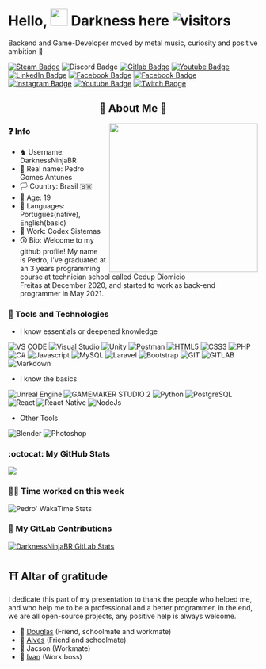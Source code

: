 # Hello, <img src ="https://i.imgur.com/JiUhd2s.gif" width=35px /> Darkness here ![visitors](https://visitor-badge.glitch.me/badge?page_id=DarknessNinjaBR.visitor-badge&left_color=black&right_color=blue)
Backend and Game-Developer moved by metal music, curiosity and positive ambition 🚀

<p>
    <a href="https://steamcommunity.com/id/DarknessNinjaBR/" target="_blank" rel="noreferrer"><img src="https://img.shields.io/badge/-DarknessNinjaBR-black?style=flat&logo=steam&logoColor=white&link=https://steamcommunity.com/id/DarknessNinjaBR/" alt="Steam Badge"></a> 
    <img src="https://img.shields.io/badge/-DarknessNinjaBR@6883-535fee?style=flat&logo=discord&logoColor=white&link=DarknessNinjaBR@6883" alt="Discord Badge"> 
    <a href="https://gitlab.com/DarknessNinjaBR" target="_blank" rel="noreferrer"><img src="https://img.shields.io/badge/-@DarknessNinjaBR-white?style=flat&logo=gitlab&logoColor=white&link=https://gitlab.com/DarknessNinjaBR" alt="Gitlab Badge"></a> 
    <a href="https://gamejolt.com/@DarknessNinjaBR" target="_blank" rel="noreferrer"><img src="https://img.shields.io/badge/-@DarknessNinjaBR-111?style=flat&logo=gamejolt&logoColor=white&link=https://gamejolt.com/@DarknessNinjaBR" alt="Youtube Badge"></a> 
    <a href="https://www.linkedin.com/in/pedrodnbr/" target="_blank" rel="noreferrer"><img src="https://img.shields.io/badge/-@pedrodnbr-0077B5?style=flat-square&amp;labelColor=0077B5&amp;logo=LinkedIn&amp;link=https://www.linkedin.com/in/pedrodnbr/" alt="LinkedIn Badge"></a> 
    <a href="https://www.facebook.com/PedroDNBR/" target="_blank" rel="noreferrer"><img src="https://img.shields.io/badge/-Pedro%20Gomes%20Antunes-0268e2?style=flat&logo=facebook&logoColor=white&link=https://www.facebook.com/PedroDNBR/" alt="Facebook Badge"></a> 
    <a href="https://twitter.com/DarknessNinjaBR" target="_blank" rel="noreferrer"><img src="https://img.shields.io/badge/-@DarknessNinjaBR-219bf0?style=flat&logo=twitter&logoColor=white&link=https://twitter.com/DarknessNinjaBR" alt="Facebook Badge"></a> 
    <a href="https://www.instagram.com/darknessninjabr/" target="_blank" rel="noreferrer"><img src="https://img.shields.io/badge/-@darknessninjabr-purple?style=flat&logo=instagram&logoColor=white&link=https://www.instagram.com/darknessninjabr/" alt="Instagram Badge"></a>
    <a href="https://www.youtube.com/channel/UCdyF5gbQGowiXuXiF5qiHSw" target="_blank" rel="noreferrer"><img src="https://img.shields.io/badge/-✞%20DarknessNinjaBR%20✞-darkred?style=flat&logo=youtube&logoColor=white&link=https://www.youtube.com/channel/UCdyF5gbQGowiXuXiF5qiHSw" alt="Youtube Badge"></a> 
    <a href="https://www.youtube.com/channel/UCdyF5gbQGowiXuXiF5qiHSw" target="_blank" rel="noreferrer"><img src="https://img.shields.io/badge/-DarknessNinjaBR-white?style=flat&logo=twitch&logoColor=9147ff&link=https://www.twitch.tv/darknessninjabr" alt="Twitch Badge"></a> 
    
</p>

<h2 align="center">🚩 About Me 🚩</h2>


<img align="right" src="https://i.imgur.com/b6dXM9V.gif" width="300" />

### ❓ Info

- ♞ Username: DarknessNinjaBR
- 🤵‍ Real name: Pedro Gomes Antunes
- 🏳️ Country: Brasil 🇧🇷
- 🎂 Age: 19
- 👅 Languages: Português(native), English(basic)
- 💼 Work: Codex Sistemas
- 🛈 Bio: Welcome to my github profile! My name  
is Pedro, I've graduated at an 3 years programming  
course at technician school called Cedup Diomicio  
Freitas at December 2020, and started to work as back-end  
programmer in May 2021.  

### 🤖 Tools and Technologies

- I know essentials or deepened knowledge

<p>
    <img src="https://img.shields.io/badge/Visual_Studio_Code-0078D4?style=for-the-badge&logo=visual%20studio%20code&logoColor=white" alt="VS CODE">
    <img src="https://img.shields.io/badge/Visual_Studio-5C2D91?style=for-the-badge&logo=visual%20studio&logoColor=white" alt="Visual Studio">
    <img src="https://img.shields.io/badge/Unity-100000?style=for-the-badge&logo=unity&logoColor=white" alt="Unity">
    <img src="https://img.shields.io/badge/Postman-FF6C37?style=for-the-badge&logo=Postman&logoColor=white" alt="Postman">
    <img src="https://img.shields.io/badge/HTML5-E34F26?style=for-the-badge&logo=html5&logoColor=white" alt="HTML5">
    <img src=https://img.shields.io/badge/CSS3-1572B6?style=for-the-badge&logo=css3&logoColor=white" alt="CSS3">
    <img src="https://img.shields.io/badge/PHP-777BB4?style=for-the-badge&logo=php&logoColor=white" alt="PHP">
    <img src="https://img.shields.io/badge/C%23-239120?style=for-the-badge&logo=c-sharp&logoColor=white" alt="C#">
    <img src="https://img.shields.io/badge/JavaScript-323330?style=for-the-badge&logo=javascript&logoColor=F7DF1E" alt="Javascript">
    <img src=https://img.shields.io/badge/MySQL-white?style=for-the-badge&logo=mysql&logoColor=white" alt="MySQL">
    <img src="https://img.shields.io/badge/Laravel-FF2D20?style=for-the-badge&logo=laravel&logoColor=white" alt="Laravel">
    <img src="https://img.shields.io/badge/Bootstrap-563D7C?style=for-the-badge&logo=bootstrap&logoColor=white" alt="Bootstrap">
    <img src="https://img.shields.io/badge/Git-F05032?style=for-the-badge&logo=git&logoColor=white" alt="GIT">
    <img src="https://img.shields.io/badge/GitLab-330F63?style=for-the-badge&logo=gitlab&logoColor=white" alt="GITLAB">
    <img src="https://img.shields.io/badge/Markdown-000000?style=for-the-badge&logo=markdown&logoColor=white" alt="Markdown">
</p>

- I know the basics 

<p>
    <img src="https://img.shields.io/badge/-Unreal%20Engine-313131?style=for-the-badge&logo=unreal-engine&logoColor=whitee" alt="Unreal Engine">
    <img src="https://img.shields.io/badge/GAMEMAKER_STUDIO_2-black?style=for-the-badge&logo=gamemaker&logoColor=white" alt="GAMEMAKER STUDIO 2">
    <img src="https://img.shields.io/badge/Python-3776AB?style=for-the-badge&logo=python&logoColor=white" alt="Python">
    <img src="https://img.shields.io/badge/PostgreSQL-316192?style=for-the-badge&logo=postgresql&logoColor=white" alt="PostgreSQL">
    <img src=https://img.shields.io/badge/React-20232A?style=for-the-badge&logo=react&logoColor=61DAFBe" alt="React">
    <img src="https://img.shields.io/badge/React_Native-20232A?style=for-the-badge&logo=react&logoColor=61DAFB" alt="React Native">
    <img src="https://img.shields.io/badge/Node.js-339933?style=for-the-badge&logo=nodedotjs&logoColor=white" alt="NodeJs">
</p>

- Other Tools

<p>
    <img src="https://img.shields.io/badge/blender-%23F5792A.svg?style=for-the-badge&logo=blender&logoColor=white" alt="Blender">
    <img src="https://img.shields.io/badge/Adobe-Photoshop-31A8FF?style=for-the-badge&logo=Adobe-Photoshop&labelColor=0a446b&logoWidth=15" alt="Photoshop">

</p>

	

### :octocat: My GitHub Stats
<a href="https://github.com/anuraghazra/github-readme-stats">
<img src="https://github-readme-stats.vercel.app/api/?username=DarknessNinjaBR&show_icons=true&title_color=fff&icon_color=2b7af3&text_color=f0f8ff&bg_color=1c1c1d" />
</a>

### 👨‍💻 Time worked on this week
<img src="https://github-readme-stats.vercel.app/api/wakatime?username=@DarknessNinjaBR&show_icons=true&title_color=fff&icon_color=2b7af3&text_color=f0f8ff&bg_color=1c1c1d" alt="Pedro' WakaTime Stats">

### :briefcase: My GitLab Contributions

[![DarknessNinjaBR GitLab Stats](https://combinedcodingstats.azurewebsites.net/gitlab/darknessninjabr?platform=github&theme=dark&animation=false)](https://github.com/DarknessNinjaBR)

## ⛩️ Altar of gratitude
I dedicate this part of my presentation to thank the people who helped me, and who help me to be a professional and a better programmer, in the end, we are all open-source projects, any positive help is always welcome.

- 🥇 [Douglas](https://github.com/doougui) (Friend, schoolmate and workmate)
- 🥇 [Alves](https://github.com/windstonp) (Friend and schoolmate)
- 🥇 Jacson (Workmate)
- 🥇 [Ivan](https://www.linkedin.com/in/ivan-zacaron-vitorassi-054951a7/) (Work boss)


<!--
**DarknessNinjaBR/DarknessNinjaBR** is a ✨ _special_ ✨ repository because its `README.md` (this file) appears on your GitHub profile.

Here are some ideas to get you started:

- 🔭 I’m currently working on ...
- 🌱 I’m currently learning ...
- 👯 I’m looking to collaborate on ...
- 🤔 I’m looking for help with ...
- 💬 Ask me about ...
- 📫 How to reach me: ...
- 😄 Pronouns: ...
- ⚡ Fun fact: ...
-->
